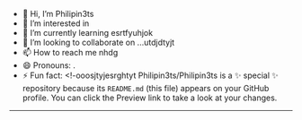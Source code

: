 - 👋 Hi, I’m Philipin3ts
- 👀 I’m interested in 
- 🌱 I’m currently learning esrtfyuhjok
- 💞️ I’m looking to collaborate on ...utdjdtyjt
- 📫 How to reach me nhdg
- 😄 Pronouns: .
- ⚡ Fun fact: 
<!-ooosjtyjesrghtyt
Philipin3ts/Philipin3ts is a ✨ special ✨ repository because its `README.md` (this file) appears on your GitHub profile.
You can click the Preview link to take a look at your changes.
---
